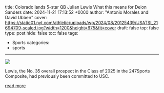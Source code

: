 title: Colorado lands 5-star QB Julian Lewis What this means for Deion Sanders
date: 2024-11-21 17:13:52 +0000
author: "Antonio Morales and David Ubben"
cover: https://static01.nyt.com/athletic/uploads/wp/2024/08/20125439/USATSI_21694709-scaled.jpg?width=1200&height=675&fit=cover
draft: false
top: false
type: post
hide: false
toc: false
tags:
  - Sports
categories:
  - sports
---

![](https://static01.nyt.com/athletic/uploads/wp/2024/08/20125439/USATSI_21694709-scaled.jpg?width=1200&height=675&fit=cover)

Lewis, the No. 35 overall prospect in the Class of 2025 in the 247Sports Composite, had previously been committed to USC.

[read more](https://www.nytimes.com/athletic/5915821/2024/11/21/colorado-recruiting-deion-sanders-julian-lewis-qb/)
